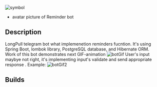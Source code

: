 ![symbol](https://user-images.githubusercontent.com/90979711/150548720-12608103-c91f-4500-b592-a6f6e2fb846f.jpg) 
* avatar picture of Reminder bot

## Description

LongPull telegram bot what implemenetion reminders fucntion. It's using Spring Boot, lombok library, PostgreSQL database, and Hibernate ORM.
Work of this bot demonstrates next GIF-animation 
![botGif](https://user-images.githubusercontent.com/90979711/158223939-0a0f2242-6bb1-42f9-ba80-6ea1fa9f1d1a.gif)
User's input maybye not right, it's implementing input's validate and send appropriate response . Example:
![botGif2](https://user-images.githubusercontent.com/90979711/158226292-1fc5f38c-5d07-43bc-97f8-e64a292aac27.gif)

## Builds

